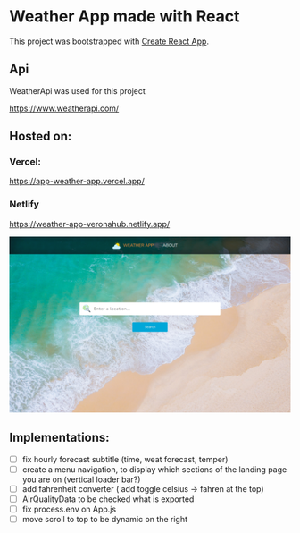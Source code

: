 # Weather App made with React

This project was bootstrapped with [Create React App](https://github.com/facebook/create-react-app).

## Api
WeatherApi was used for this project

https://www.weatherapi.com/

## Hosted on:
### Vercel: 
https://app-weather-app.vercel.app/

### Netlify 
https://weather-app-veronahub.netlify.app/

![](https://github.com/verona-hub/weather-app/blob/master/src/img/screenshot.png)


## Implementations: 

- [ ] fix hourly forecast subtitle (time, weat forecast, temper)
- [ ] create a menu navigation, to display which sections of the landing page you are on (vertical loader bar?)
- [ ] add fahrenheit converter ( add toggle celsius -> fahren at the top)
- [ ] AirQualityData to be checked what is exported
- [ ] fix process.env on App.js
- [ ] move scroll to top to be dynamic on the right